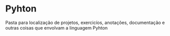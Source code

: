 # Pyhton
 Pasta para localização de projetos, exercicíos, anotações, documentação e outras coisas que envolvam a linguagem Pyhton
